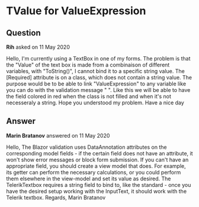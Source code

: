 # TValue for ValueExpression

## Question

**Rih** asked on 11 May 2020

Hello, I'm currently using a TextBox in one of my forms. The problem is that the "Value" of the text box is made from a combinaison of different variables, with "ToString()", I cannot bind it to a specific string value. The [Required] attribute is on a class, which does not contain a string value. The purpose would be to be able to link "ValueExpression" to any variable like you can do with the validation message " <ValidationMessage For="@AnyTypeRequiredValue"/>". Like this we will be able to have the field colored in red when the class is not filled and when it's not necesseraly a string. Hope you understood my problem. Have a nice day

## Answer

**Marin Bratanov** answered on 11 May 2020

Hello, The Blazor validation uses DataAnnotation attributes on the corresponding model fields - if the certain field does not have an attribute, it won't show error messages or block form submission. If you can't have an appropriate field, you should create a view model that does. For example, its getter can perform the necessary calculations, or you could perform them elsewhere in the view-model and set its value as desired. The TelerikTextbox requires a string field to bind to, like the standard <InputText /> - once you have the desired setup working with the InputText, it should work with the Telerik textbox. Regards, Marin Bratanov
